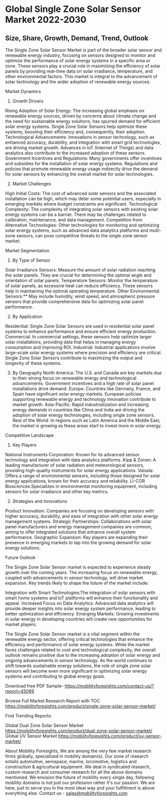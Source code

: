# Global Single Zone Solar Sensor Market 2022-2030
## Size, Share, Growth, Demand, Trend, Outlook 

The Single Zone Solar Sensor Market is part of the broader solar sensor and renewable energy industry, focusing on sensors designed to monitor and optimize the performance of solar energy systems in a specific area or zone. These sensors play a crucial role in maximizing the efficiency of solar panels by providing real-time data on solar irradiance, temperature, and other environmental factors. This market is integral to the advancement of solar technology and the wider adoption of renewable energy sources.

Market Dynamics

1. Growth Drivers

Rising Adoption of Solar Energy: The increasing global emphasis on renewable energy sources, driven by concerns about climate change and the need for sustainable energy solutions, has spurred demand for efficient solar energy systems. Single Zone Solar Sensors help optimize these systems, boosting their efficiency and, consequently, their adoption.
Technological Advancements: Innovations in sensor technology, such as enhanced accuracy, durability, and integration with smart grid technologies, are driving market growth. Advances in IoT (Internet of Things) and data analytics also contribute to the increased adoption of these sensors.
Government Incentives and Regulations:  Many governments offer incentives and subsidies for the installation of solar energy systems. Regulations and policies that promote renewable energy usage indirectly drive the demand for solar sensors by enhancing the overall market for solar technologies.

 2. Market Challenges

 High Initial Costs: The cost of advanced solar sensors and the associated installation can be high, which may deter some potential users, especially in emerging markets where budget constraints are significant.
 Technological Complexity: The complexity of integrating solar sensors with existing solar energy systems can be a barrier. There may be challenges related to calibration, maintenance, and data management.
 Competition from Alternative Technologies: Other technologies for monitoring and optimizing solar energy systems, such as advanced data analytics platforms and multi-zone sensors, can pose competitive threats to the single zone sensor market.

Market Segmentation

1. By Type of Sensor

Solar Irradiance Sensors: Measure the amount of solar radiation reaching the solar panels. They are crucial for determining the optimal angle and orientation of solar panels.
Temperature Sensors: Monitor the temperature of solar panels, as excessive heat can reduce efficiency. These sensors help in maintaining the optimal operating temperature.
 Other Environmental Sensors:** May include humidity, wind speed, and atmospheric pressure sensors that provide comprehensive data for optimizing solar panel performance.

2. By Application

Residential:  Single Zone Solar Sensors are used in residential solar panel systems to enhance performance and ensure efficient energy production.
Commercial: In commercial settings, these sensors help optimize larger solar installations, providing data that helps in managing energy consumption and improving ROI.
Industrial: Industrial applications involve large-scale solar energy systems where precision and efficiency are critical. Single Zone Solar Sensors contribute to maximizing the output and longevity of these systems.

3. By Geography
North America: The U.S. and Canada are key markets due to their strong focus on renewable energy and technological advancements. Government incentives and a high rate of solar panel installations drive demand.
Europe: Countries like Germany, France, and Spain have significant solar energy markets. European policies supporting renewable energy and technology innovation contribute to market growth.
Asia-Pacific: Rapid industrialization and increasing energy demands in countries like China and India are driving the adoption of solar energy technologies, including single zone sensors.
Rest of the World: In regions such as Latin America and the Middle East, the market is growing as these areas start to invest more in solar energy.

Competitive Landscape

1. Key Players

National Instruments Corporation: Known for its advanced sensor technology and integration with data analytics platforms.
Kipp & Zonen: A leading manufacturer of solar radiation and meteorological sensors, providing high-quality instruments for solar energy applications.
Vaisala: Offers a range of environmental sensors, including those designed for solar energy applications, known for their accuracy and reliability.
LI-COR Biosciences:Specializes in environmental monitoring equipment, including sensors for solar irradiance and other key metrics.

2. Strategies and Innovations

Product Innovation: Companies are focusing on developing sensors with higher accuracy, durability, and ease of integration with other solar energy management systems.
Strategic Partnerships: Collaborations with solar panel manufacturers and energy management companies are common, aiming to offer integrated solutions that enhance overall system performance.
Geographic Expansion: Key players are expanding their presence in emerging markets to tap into the growing demand for solar energy solutions.

Future Outlook

The Single Zone Solar Sensor market is expected to experience steady growth over the coming years. The increasing focus on renewable energy, coupled with advancements in sensor technology, will drive market expansion. Key trends likely to shape the future of the market include:

Integration with Smart Technologies:The integration of solar sensors with smart home systems and IoT platforms will enhance their functionality and appeal.
Increased Focus on Data Analytics: Advanced data analytics will provide deeper insights into solar energy system performance, leading to better optimization and efficiency.
Emerging Markets: Growing investments in solar energy in developing countries will create new opportunities for market players.


The Single Zone Solar Sensor market is a vital segment within the renewable energy sector, offering critical technologies that enhance the efficiency and performance of solar energy systems. While the market faces challenges related to cost and technological complexity, the overall outlook remains positive due to the increasing adoption of solar energy and ongoing advancements in sensor technology. As the world continues to shift towards sustainable energy solutions, the role of single zone solar sensors will become even more significant in optimizing solar energy systems and contributing to global energy goals.



Download free PDF Sample- https://mobilityforesights.com/contact-us/?report=45069

Browse Full Market Research Report with TOC https://mobilityforesights.com/product/single-zone-solar-sensor-market/

Find Trending Reports:

Global Dual Zone Solar Sensor Market https://mobilityforesights.com/product/dual-zone-solar-sensor-market/
Global UV Sensor Market https://mobilityforesights.com/product/uv-sensor-market/

About Mobility Foresights,
We are among the very few market research firms globally, specialized in mobility domain(s). Our zone of research entails automotive, aerospace, marine, locomotive, logistics and construction & agricultural equipment. We deal in syndicated research, custom research and consumer research for all the above domains mentioned.
We envision the future of mobility every single day, following mobility domains is not just our profession rather it's our passion. We are here, just to serve you in the most ideal way and your fulfillment is above everything else. Contact us -  sales@mobilityforesights.com 

